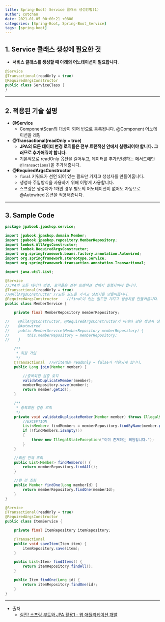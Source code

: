 ```yaml
---
title: Spring-Boot) Service 클래스 생성방법(1)
author: cotchan 
date: 2021-01-05 00:00:21 +0800 
categories: [Spring-Boot, Spring-Boot_Service]
tags: [spring-boot] 
---
```


## 1. Service 클래스 생성에 필요한 것

+ **서비스 클래스를 생성할 때 아래의 어노테이션이 필요합니다.**

```java
@Service
@Transactional(readOnly = true)
@RequiredArgsConstructor
public class ServiceClass {
}
```

---

## 2. 적용된 기술 설명


+ **@Service**
  + ComponentScan의 대상이 되어 빈으로 등록됩니다. @Component 어노테이션을 래핑  
+ **@Transactional(readOnly = true)**
  + **JPA의 모든 데이터 변경 로직들은 전부 트랜잭션 안에서 실행되어야 합니다. 그러므로 추가해줘야 합니다.**
  + 기본적으로 readOnly 옵션을 걸어두고, 데이터를 추가/변경하는 메서드에만 `@Transactional`을 추가해줍니다. 
+ **@RequiredArgsConstructor**
  + `final` 키워드가 선언 되어 있는 필드만 가지고 생성자를 만들어줍니다.
  + 생성자 주입방식을 사용하기 위해 이렇게 사용합니다.
  + 스프링은 생성자가 1개인 경우 별도의 어노테이션이 없어도 자동으로 @Autowired 옵션을 적용해줍니다.

---

## 3. Sample Code

```java
package jpabook.jpashop.service;

import jpabook.jpashop.domain.Member;
import jpabook.jpashop.repository.MemberRepository;
import lombok.AllArgsConstructor;
import lombok.RequiredArgsConstructor;
import org.springframework.beans.factory.annotation.Autowired;
import org.springframework.stereotype.Service;
import org.springframework.transaction.annotation.Transactional;

import java.util.List;

@Service
//JPA의 모든 데이터 변경, 로직들은 전부 트랜잭션 안에서 실행되어야 합니다.
@Transactional(readOnly = true)
//@AllArgsConstructor //모든 필드를 가지고 생성자를 만들어줍니다.
@RequiredArgsConstructor    //final이 있는 필드만 가지고 생성자를 만들어줍니다.
public class MemberService {

    private final MemberRepository memberRepository;

//    @AllArgsConstructor, @RequiredArgsConstructor가 아래와 같은 생성자 생성자를 만들어줍니다.
//    @Autowired
//    public MemberService(MemberRepository memberRepository) {
//        this.memberRepository = memberRepository;
//    }

    /**
     * 회원 가입
     */
    @Transactional  //write에는 readOnly = false가 적용되게 합니다.
    public Long join(Member member) {

        //중복회원 검증 로직
        validateDuplicateMember(member);
        memberRepository.save(member);
        return member.getId();
    }

    /**
     * 중복회원 검증 로직
     */
    private void validateDuplicateMember(Member member) throws IllegalStateException {
        //EXCEPTION
        List<Member> findMembers = memberRepository.findByName(member.getName());
        if (!findMembers.isEmpty())
        {
            throw new IllegalStateException("이미 존재하는 회원입니다.");
        }
    }

    //회원 전체 조회
    public List<Member> findMembers() {
        return memberRepository.findAll();
    }

    //한 건 조회
    public Member findOne(Long memberId) {
        return memberRepository.findOne(memberId);
    }
}
```


```java
@Service
@Transactional(readOnly = true)
@RequiredArgsConstructor
public class ItemService {

    private final ItemRepository itemRepository;

    @Transactional
    public void saveItem(Item item) {
        itemRepository.save(item);
    }

    public List<Item> findItems() {
        return itemRepository.findAll();
    }

    public Item findOne(Long id) {
        return itemRepository.findOne(id);
    }
}
```


---

+ 출처
    + [실전! 스프링 부트와 JPA 활용1 - 웹 애플리케이션 개발](https://www.inflearn.com/course/%EC%8A%A4%ED%94%84%EB%A7%81%EB%B6%80%ED%8A%B8-JPA-%ED%99%9C%EC%9A%A9-1/dashboard)
